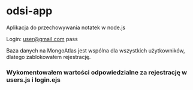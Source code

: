 ﻿ # odsi-app
 Aplikacja do przechowywania notatek w node.js


Login:
    user@gmail.com
    pass

Baza danych na MongoAtlas jest wspólna dla wszystkich użytkowników, dlatego zablokowałem rejestrację.




 ### Wykomentowałem wartości odpowiedzialne za rejestrację w users.js i login.ejs